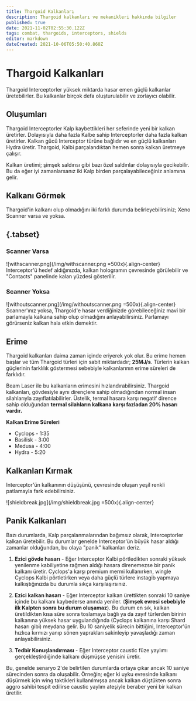 ```yaml
---
title: Thargoid Kalkanları
description: Thargoid kalkanları ve mekanikleri hakkında bilgiler
published: true
date: 2021-11-02T02:55:30.122Z
tags: combat, thargoids, interceptors, shields
editor: markdown
dateCreated: 2021-10-06T05:50:40.860Z
---
```


# Thargoid Kalkanları

Thargoid Interceptorler yüksek miktarda hasar emen güçlü kalkanlar üretebilirler. Bu kalkanlar birçok defa oluşturulabilir ve zorlayıcı olabilir.

## Oluşumları

Thargoid Interceptorler Kalp kaybettikleri her seferinde yeni bir kalkan üretirler. Dolayısıyla daha fazla Kalbe sahip Interceptorler daha fazla kalkan üretirler. Kalkan gücü Interceptor türüne bağlıdır ve en güçlü kalkanları Hydra üretir. Thargoid, Kalbi parçalandıktan hemen sonra kalkan üretmeye çalışır.

Kalkan üretimi; şimşek saldırısı gibi bazı özel saldırılar dolayısıyla gecikebilir. Bu da eğer iyi zamanlarsanız iki Kalp birden parçalayabileceğiniz anlamına gelir.

## Kalkanı Görmek

Thargoid'in kalkanı olup olmadığını iki farklı durumda belirleyebilirsiniz; Xeno Scanner varsa ve yoksa.

## {.tabset}

### Scanner Varsa

![withscanner.png](/img/withscanner.png =500x){.align-center} Interceptor'ü hedef aldığınızda, kalkan hologramın çevresinde görülebilir ve "Contacts" panelinde kalan yüzdesi gösterilir.

### Scanner Yoksa

![withoutscanner.png](/img/withoutscanner.png =500x){.align-center} Scanner'ınız yoksa, Thargoid'e hasar verdiğinizde görebileceğiniz mavi bir parlamayla kalkana sahip olup olmadığını anlayabilirsiniz. Parlamayı görürseniz kalkan hala etkin demektir.

## Erime

Thargoid kalkanları daima zaman içinde eriyerek yok olur. Bu erime hemen başlar ve tüm Thargoid türleri için sabit miktardadır; **25MJ/s**. Türlerin kalkan güçlerinin farklılık göstermesi sebebiyle kalkanlarının erime süreleri de farklıdır.

Beam Laser ile bu kalkanların erimesini hızlandırabilirsiniz. Thargoid kalkanları, gövdesiyle aynı dirençlere sahip olmadığından normal insan silahlarıyla zayıflatılabilirler. Üstelik, termal hasara karşı negatif dirence sahip olduğundan **termal silahların kalkana karşı fazladan 20% hasarı vardır.**

**Kalkan Erime Süreleri**

- Cyclops - 1:35
- Basilisk - 3:00
- Medusa - 4:00
- Hydra - 5:20

## Kalkanları Kırmak

Interceptor'ün kalkanının düşüşünü, çevresinde oluşan yeşil renkli patlamayla fark edebilirsiniz.

![shieldbreak.jpg](/img/shieldbreak.jpg =500x){.align-center}

## Panik Kalkanları

Bazı durumlarda, Kalp parçalanmalarından bağımsız olarak, Interceptorler kalkan üretebilir. Bu durumlar genelde Interceptor'ün büyük hasar aldığı zamanlar olduğundan, bu olaya "panik" kalkanları deriz.

1. **Ezici gövde hasarı** - Eğer Interceptor Kalbi pörtledikten sonraki yüksek yenilenme kabiliyetine rağmen aldığı hasara direnemezse bir panik kalkanı üretir. Cyclops'a karşı premium mermi kullanırken, wingle Cyclops Kalbi pörtletirken veya daha güçlü türlere instagib yapmaya kalkıştığınızda bu durumla sıkça karşılaşırsınız.

2. **Ezici kalkan hasarı** - Eğer Interceptor kalkan ürettikten sonraki 10 saniye içinde bu kalkanı kaybederse anında yeniler. (**Şimşek evresi sebebiyle ilk Kalpten sonra bu durum oluşamaz**). Bu durum en sık, kalkan üretildikten kısa süre sonra toslamaya bağlı ya da zayıf türlerden birinin kalkanına yüksek hasar uygulandığında (Cyclops kalkanına karşı Shard hasarı gibi) meydana gelir. Bu 10 saniyelik sürecin bittiğini, Interceptor'ün hızlıca kırmızı yanıp sönen yaprakları sakinleyip yavaşladığı zaman anlayabilirsiniz.

3. **Tedbir Konuşlandırması** - Eğer Interceptor caustic füze yaylımı gerçekleştirdiğinde kalkanı düşmüşse yenisini üretir.

Bu, genelde senaryo 2'de belirtilen durumlarda ortaya çıkar ancak 10 saniye sürecinden sonra da oluşabilir. Örneğin; eğer ki uyku evresinde kalkanı düşürmek için wing taktikleri kullanılmışsa ancak kalkan düştükten sonra aggro sahibi tespit edilirse caustic yaylım ateşiyle beraber yeni bir kalkan üretilir.
